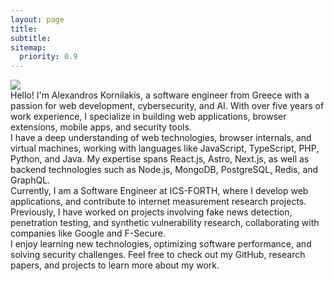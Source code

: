 ```yaml
---
layout: page
title: 
subtitle:
sitemap:
  priority: 0.9
---
```


<img src="{{ '/assets/img/pudhina.jpg' | prepend: site.baseurl }}" id="about-img">

<div style="text-align: left" id="describe-text">
Hello! I'm Alexandros Kornilakis, a software engineer from Greece with a passion for web development, cybersecurity, and AI. With over five years of work experience, I specialize in building web applications, browser extensions, mobile apps, and security tools.
<br/>
I have a deep understanding of web technologies, browser internals, and virtual machines, working with languages like JavaScript, TypeScript, PHP, Python, and Java. My expertise spans React.js, Astro, Next.js, as well as backend technologies such as Node.js, MongoDB, PostgreSQL, Redis, and GraphQL.
<br/>
Currently, I am a Software Engineer at ICS-FORTH, where I develop web applications, and contribute to internet measurement research projects. Previously, I have worked on projects involving fake news detection, penetration testing, and synthetic vulnerability research, collaborating with companies like Google and F-Secure.
<br/>
I enjoy learning new technologies, optimizing software performance, and solving security challenges. Feel free to check out my GitHub, research papers, and projects to learn more about my work.
</div>
